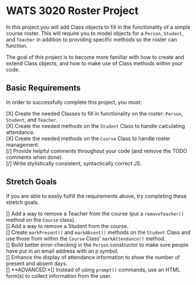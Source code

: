 # WATS 3020 Roster Project

In this project you will add Class objects to fill in the functionality of a
simple course roster. This will require you to model objects for a `Person`,
`Student`, and `Teacher` in addition to providing specific methods so the roster
can function.

The goal of this project is to become more familiar with how to create and
extend Class objects, and how to make use of Class methods within your code.

## Basic Requirements

In order to successfully complete this project, you must:

[X] Create the needed Classes to fill in functionality on the roster: `Person`, `Student`, and `Teacher`.    
[X] Create the needed methods on the `Student` Class to handle calculating attendance.    
[X] Create the needed methods on the `Course` Class to handle roster management.    
[/] Provide helpful comments throughout your code (and remove the TODO comments when done).    
[/] Write stylistically consistent, syntactically correct JS.    

## Stretch Goals

If you are able to easily fulfill the requirements above, try completing these
stretch goals.

[] Add a way to remove a Teacher from the course (put a `removeTeacher()` method on the `Course` class).    
[] Add a way to remove a Student from the course.   
[] Create `markPresent()` and `markAbsent()` methods on the `Student` Class and use those from within the `Course` Class' `markAttendance()` method.    
[] Build better error-checking in the `Person` constructor to make sure people have put in an email address with an `@` symbol.    
[] Enhance the display of attendance information to show the number of present and absent days.    
[] **ADVANCED:*[] Instead of using `prompt()` commands, use an HTML form(s) to collect information from the user.    
